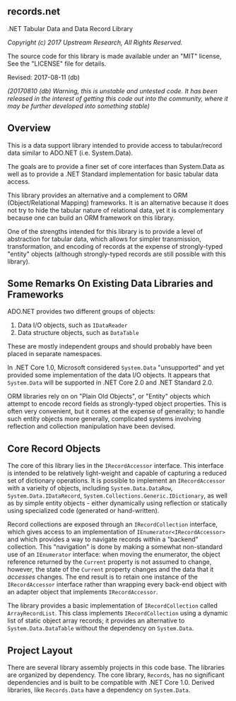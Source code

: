 records.net
-----------

.NET Tabular Data and Data Record Library

*Copyright (c) 2017 Upstream Research, All Rights Reserved.*

The source code for this library is made available under an "MIT" license,
See the "LICENSE" file for details.

Revised: 2017-08-11 (db)

_(20170810 (db) Warning, this is unstable and untested code.
It has been released in the interest of getting this code out into the community,
where it may be further developed into something stable)_


## Overview

This is a data support library intended to provide access to tabular/record data similar to ADO.NET (i.e. System.Data).

The goals are to provide a finer set of core interfaces than System.Data
as well as to provide a .NET Standard implementation for basic tabular data access.

This library provides an alternative and a complement to ORM (Object/Relational Mapping) frameworks.
It is an alternative because it does not try to hide the tabular nature of relational data,
yet it is complementary because one can build an ORM framework on this library.

One of the strengths intended for this library is to provide a level of abstraction for tabular data,
which allows for simpler transmission, transformation, and encoding of records
at the expense of strongly-typed "entity" objects 
(although strongly-typed records are still possible with this library).


## Some Remarks On Existing Data Libraries and Frameworks

ADO.NET provides two different groups of objects: 

1. Data I/O objects, such as `IDataReader`
2. Data structure objects, such as `DataTable`

These are mostly independent groups and should probably have been placed in separate namespaces.

In .NET Core 1.0, Microsoft considered `System.Data` "unsupported"
and yet provided some implementation of the data I/O objects.
It appears that `System.Data` will be supported in .NET Core 2.0 and .NET Standard 2.0.

ORM libraries rely on on "Plain Old Objects", or "Entity" objects
which attempt to encode record fields as strongly-typed object properties.
This is often very convenient, but it comes at the expense of generality;
to handle such entity objects more generally, 
complicated systems involving reflection and collection manipulation have been devised.


## Core Record Objects

The core of this library lies in the `IRecordAccessor` interface.
This interface is intended to be relatively light-weight
and capable of capturing a reduced set of dictionary operations.
It is possible to implement an `IRecordAccessor` with a varieity of objects,
including `System.Data.DataRow`, `System.Data.IDataRecord`, `System.Collections.Generic.IDictionary`,
as well as by simple entity objects - either dynamically using reflection 
or statically using specialized code (generated or hand-written).

Record collections are exposed through an `IRecordCollection` interface,
which gives access to an implementation of `IEnumerator<IRecordAccessor>`
and which provides a way to navigate records within a "backend" collection.
This "navigation" is done by making a somewhat non-standard use of an `IEnumerator` interface:
when moving the enumerator, the object reference returned by the `Current` property is not assumed to change,
however, the state of the `Current` property changes and the data that it _accesses_ changes.
The end result is to retain one instance of the `IRecordAccessor` interface
rather than wrapping every back-end object with an adapter object that implements `IRecordAccessor`.

The library provides a basic implementation of `IRecordCollection` called `ArrayRecordList`.
This class implements `IRecordCollection` using a dynamic list of static object array records;
it provides an alternative to `System.Data.DataTable` without the dependency on `System.Data`.


## Project Layout

There are several library assembly projects in this code base.
The libraries are organized by dependency.
The core library, `Records`, has no significant dependencies and is built to be compatible with .NET Core 1.0.
Derived libraries, like `Records.Data` have a dependency on `System.Data`.
